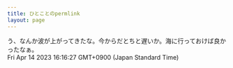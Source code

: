 ```yaml
---
title: ひとことのpermlink
layout: page
---
```

<div class="box" dt="1681456587472">
  う、なんか波が上がってきたな。今からだとちと遅いか。海に行っておけば良かったなぁ。
  <div class="content is-small">Fri Apr 14 2023 16:16:27 GMT+0900 (Japan Standard Time)</div>
</div>